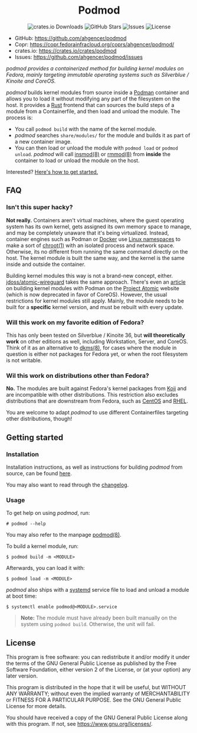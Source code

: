 <h1 align="center">Podmod</h1>

<p align="center">
    <img alt="crates.io Downloads" src="https://img.shields.io/crates/d/podmod?label=crates.io%20Downloads">
    <img alt="GitHub Stars" src="https://img.shields.io/github/stars/ahgencer/podmod?label=GitHub%20Stars">
    <img alt="Issues" src="https://img.shields.io/github/issues/ahgencer/podmod/open?label=Issues">
    <img alt="License" src="https://img.shields.io/github/license/ahgencer/podmod?label=License">
</p>

- GitHub: https://github.com/ahgencer/podmod
- Copr: https://copr.fedorainfracloud.org/coprs/ahgencer/podmod/
- crates.io: https://crates.io/crates/podmod
- Issues: https://github.com/ahgencer/podmod/issues

*podmod provides a containerized method for building kernel modules on Fedora, mainly targeting immutable operating
systems such as Silverblue / Kinoite and CoreOS.*

*podmod* builds kernel modules from source inside a [Podman](https://podman.io/) container and allows you to load it
without modifying any part of the filesystem on the host. It provides a [Rust](https://rust-lang.org/) frontend that can
sources the build steps of a module from a Containerfile, and then load and unload the module. The process is:

- You call `podmod build` with the name of the kernel module.
- *podmod* searches `share/modules/` for the module and builds it as part of a new container image.
- You can then load or unload the module with `podmod load` or `podmod unload`. *podmod* will
  call [insmod(8)](https://manpages.org/insmod/8) or [rmmod(8)](https://manpages.org/rmmod/8) from **inside** the
  container to load or unload the module on the host.

Interested? [Here's how to get started.](#getting-started)

## FAQ

### Isn't this super hacky?

**Not really.** Containers aren't virtual machines, where the guest operating system has its own kernel, gets assigned
its own memory space to manage, and may be completely unaware that it's being virtualized. Instead, container engines
such as Podman or [Docker](https://docker.com/) use [Linux namespaces](https://en.wikipedia.org/wiki/Linux_namespaces)
to make a sort of [chroot(1)](https://manpages.org/chroot) with an isolated process and network space. Otherwise, its no
different from running the same command directly on the host. The kernel module is built the same way, and the kernel is
the same inside and outside the container.

Building kernel modules this way is not a brand-new concept,
either. [jdoss/atomic-wireguard](https://github.com/jdoss/atomic-wireguard) takes the same approach. There's even
an [article](https://projectatomic.io/blog/2018/06/building-kernel-modules-with-podman/) on building kernel modules with
Podman on the [Project Atomic](https://projectatomic.io/) website (which is now deprecated in favor of CoreOS). However,
the usual restrictions for kernel modules still apply. Mainly, the module needs to be built for a **specific** kernel
version, and must be rebuilt with every update.

### Will this work on my favorite edition of Fedora?

This has only been tested on Silverblue / Kinoite 36, but **will theoretically work** on other editions as well,
including Workstation, Server, and CoreOS. Think of it as an alternative to [dkms(8)](https://manpages.org/dkms/8), for
cases where the module in question is either not packages for Fedora yet, or when the root filesystem is not writable.

### Wil this work on distributions other than Fedora?

**No.** The modules are built against Fedora's kernel packages from [Koji](https://koji.fedoraproject.org/koji/) and are
incompatible with other distributions. This restriction also excludes distributions that are downstream from Fedora,
such as [CentOS](https://centos.org/) and [RHEL](https://redhat.com/en/technologies/linux-platforms/enterprise-linux).

You are welcome to adapt *podmod* to use different Containerfiles targeting other distributions, though!

## Getting started

### Installation

Installation instructions, as well as instructions for building *podmod* from source, can be found [here](INSTALL.md).

You may also want to read through the [changelog](CHANGELOG.md).

### Usage

To get help on using *podmod*, run:

    # podmod --help

You may also refer to the manpage [podmod(8)](docs/podmod.8).

To build a kernel module, run:

    $ podmod build -m <MODULE>

Afterwards, you can load it with:

    $ podmod load -m <MODULE>

*podmod* also ships with a [systemd](https://systemd.io/) service file to load and unload a module at boot time:

    $ systemctl enable podmod@<MODULE>.service

> **Note:** The module must have already been built manually on the system using `podmod build`. Otherwise, the unit
> will fail.

## License

This program is free software: you can redistribute it and/or modify it under the terms of the GNU General Public
License as published by the Free Software Foundation, either version 2 of the License, or (at your option) any later
version.

This program is distributed in the hope that it will be useful, but WITHOUT ANY WARRANTY; without even the implied
warranty of MERCHANTABILITY or FITNESS FOR A PARTICULAR PURPOSE. See the GNU General Public License for more details.

You should have received a copy of the GNU General Public License along with this program. If not,
see <https://www.gnu.org/licenses/>.
